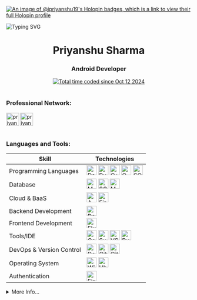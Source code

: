 [![An image of @ipriyanshu19's Holopin badges, which is a link to view their full Holopin profile](https://holopin.me/ipriyanshu19)](https://holopin.io/@ipriyanshu19)

![Typing SVG](https://readme-typing-svg.demolab.com?font=Fira+Code&pause=1000&width=435&lines=I'm+Into+Android+Development;Interested+In+Blockchain;CPP+Is+%E2%9D%A4%EF%B8%8F+%5E_%5E)

<h1 align="center">Priyanshu Sharma</h1>
<h3 align="center">Android Developer</h3>

<div align="center">
  <a href="https://wakatime.com/@a9325916-dd4e-4802-acc9-ce168224d947">
    <img src="https://wakatime.com/badge/user/a9325916-dd4e-4802-acc9-ce168224d947.svg" alt="Total time coded since Oct 12 2024" />
  </a>
</div>



<!-- <img align="right" alt="Coding" width="400" src="https://github.com/user-attachments/assets/9a906626-09f2-4e75-80ec-d6e391d4846a"> -->
<!-- <p align="left"> <img src="https://komarev.com/ghpvc/?username=ipriyanshu19&label=Profile%20Views&color=lightgrey&style=for-the-badge" alt="ipriyanshu19" /> </p> -->

<br>
<h3 align="left">Professional Network:</h3>
<div>
<a href="mailto:priyanshusharmakch@gmail.com" target="blank">
<img width="35" height="35" align="left" src="https://www.vectorlogo.zone/logos/gmail/gmail-tile.svg" alt="priyanshusharma" />
</a>
<a href="https://linkedin.com/in/ipriyanshu19" target="blank">
<img width="35" height="35" align="left" src="https://www.vectorlogo.zone/logos/linkedin/linkedin-tile.svg" alt="priyanshusharma" />
</a>
</div>

<br><br><br>
<!--
<h3>Streak Stats:</h3>
<p align='center'><img src="https://github-readme-streak-stats.herokuapp.com/?user=iPriyanshu19&theme=tokyonight" alt="Priyanshu"/></p> 
-->

<h3 align="left">Languages and Tools:</h3>


<!---This keeps the images aligned side to side-->
[tech_tools_anchor]: #--

<!---------------------------Table Starts from here --------------------------->
<div align="center">

| Skill | Technologies |
|---|---|
| Programming Languages | [<img src="https://img.shields.io/badge/Dart-282C34?style=flat-square&logo=Dart&logoColor=0175C2" alt="Dart" title="Dart" height="27" />][tech_tools_anchor] [<img src="https://img.shields.io/badge/Python-282C34?style=flat-square&logo=python&logoColor=3776AB" alt="Python" title="Python" height="27" />][tech_tools_anchor] [<img src="https://img.shields.io/badge/C++-282C34?style=flat-square&logo=cplusplus&logoColor=00599C" alt="C++" title="C++" height="27" />][tech_tools_anchor] [<img src="https://img.shields.io/badge/C-282C34?style=flat-square&logo=c&logoColor=A8B9CC" alt="C" title="C" height="27" />][tech_tools_anchor] [<img src="https://img.shields.io/badge/SQL-282C34?style=flat-square&logo=mysql&logoColor=4479A1" alt="SQL" title="SQL" height="27" />][tech_tools_anchor] |
| Database | [<img src="https://img.shields.io/badge/MySQL-282C34?logo=MySQL&style=flat-square&logoColor=4479A1" alt="MySQL" title="MySQL" height="27" />][tech_tools_anchor] [<img src="https://img.shields.io/badge/SQLite-282C34?style=flat-square&logo=SQLite&logoColor=003B57" alt="SQLite" title="SQLite" height="27" />][tech_tools_anchor] [<img src="https://img.shields.io/badge/MongoDB-282C34?logo=MongoDB&style=flat-square&logoColor=4EA94B" alt="MongoDB" title="MongoDB" height="27" />][tech_tools_anchor] |
| Cloud & BaaS | [<img src="https://img.shields.io/badge/AWS-282C34?style=flat-square&logo=amazonwebservices&logoColor=FF9900" alt="AWS" title="AWS" height="27" />][tech_tools_anchor] [<img src="https://img.shields.io/badge/Firebase-282C34?style=flat-square&logo=Firebase&logoColor=FFCA28" alt="Firebase" title="Firebase" height="27" />][tech_tools_anchor] |
| Backend Development | [<img src="https://img.shields.io/badge/Dart-282C34?style=flat-square&logo=Dart&logoColor=0175C2" alt="Dart" title="Dart" height="27" />][tech_tools_anchor] |
| Frontend Development | [<img src="https://img.shields.io/badge/Flutter-282C34?style=flat-square&logo=Flutter&logoColor=007FFF" alt="Flutter" title="Flutter" height="27" />][tech_tools_anchor] |
| Tools/IDE | [<img src="https://img.shields.io/badge/Colab-282C34?style=flat-square&logo=googlecolab&logoColor=F9AB00" alt="Google Colab" title="Google Colab" height="27" />][tech_tools_anchor] [<img src="https://img.shields.io/badge/Sublime%20Text-282C34?style=flat-square&logo=sublimetext&logoColor=FF9800" alt="Sublime Text" title="Sublime Text" height="27" />][tech_tools_anchor] [<img src="https://img.shields.io/badge/VS%20Code-282C34?style=flat-square&logo=Visual-studio-Code&logoColor=007ACC" alt="VS Code" title="VS Code" height="27" />][tech_tools_anchor] [<img src="https://img.shields.io/badge/PyCharm-282C34?style=flat-square&logo=PyCharm&logoColor=000000" alt="PyCharm" title="PyCharm" height="27" />][tech_tools_anchor] |
| DevOps & Version Control | [<img src="https://img.shields.io/badge/Docker-282C34?style=flat-square&logo=Docker&logoColor=2496ED" alt="Docker" title="Docker" height="27" />][tech_tools_anchor] [<img src="https://img.shields.io/badge/Git-282C34?style=flat-square&logo=Git&logoColor=F05032" alt="Git" title="Git" height="27" />][tech_tools_anchor] [<img src="https://img.shields.io/badge/Github-282C34?style=flat-square&logo=Github&logoColor=171515" alt="GitHub" title="GitHub" height="27" />][tech_tools_anchor] |
| Operating System | [<img src="https://img.shields.io/badge/Windows-282C34?style=flat-square&logo=Windows&logoColor=0078D6" alt="Windows" title="Windows" height="27" />][tech_tools_anchor] [<img src="https://img.shields.io/badge/Ubuntu-282C34?style=flat-square&logo=Ubuntu&logoColor=E95420" alt="Ubuntu" title="Ubuntu" height="27" />][tech_tools_anchor] |
| Authentication | [<img src="https://img.shields.io/badge/Firebase-282C34?style=flat-square&logo=Firebase&logoColor=FFCA28" alt="Firebase" title="Firebase" height="27" />][tech_tools_anchor] |

</div>

<!---------------------------Table Ends from here --------------------------->


<details>
<summary>More Info...</summary>
<h2>My Github Stats</h2>
<p  align="left"> 
<div>
  <img height="180em" src="https://github-readme-stats-sigma-five.vercel.app/api?username=iPriyanshu19&show_icons=true&hide_border=true&theme=tokyonight&include_all_commits=true&count_private=true" alt=""/>
  <img height="180em" src="https://github-readme-stats.vercel.app/api/top-langs/?username=iPriyanshu19&&size_weight=0&count_weight=1&show_icons=true&locale=en&layout=compact&theme=tokyonight&hide_border=true" alt=""/>
</div>
<!--   <img src="https://github-readme-stats.vercel.app/api/wakatime?username=iPriyanshu19&theme=tokyonight&hide_border=true&layout=compact" alt=""/> -->
<!--   <img src="https://github-profile-summary-cards.vercel.app/api/cards/profile-details?username=iPriyanshu19&theme=tokyonight" alt=""/> -->
</p>
</details>
